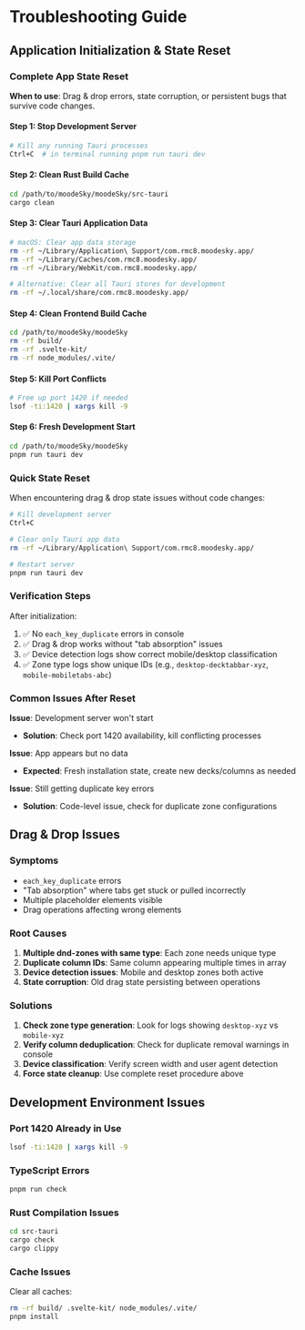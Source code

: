 # Troubleshooting Guide

## Application Initialization & State Reset

### Complete App State Reset

**When to use**: Drag & drop errors, state corruption, or persistent bugs that survive code changes.

#### Step 1: Stop Development Server
```bash
# Kill any running Tauri processes
Ctrl+C  # in terminal running pnpm run tauri dev
```

#### Step 2: Clean Rust Build Cache
```bash
cd /path/to/moodeSky/moodeSky/src-tauri
cargo clean
```

#### Step 3: Clear Tauri Application Data
```bash
# macOS: Clear app data storage
rm -rf ~/Library/Application\ Support/com.rmc8.moodesky.app/
rm -rf ~/Library/Caches/com.rmc8.moodesky.app/
rm -rf ~/Library/WebKit/com.rmc8.moodesky.app/

# Alternative: Clear all Tauri stores for development
rm -rf ~/.local/share/com.rmc8.moodesky.app/
```

#### Step 4: Clean Frontend Build Cache
```bash
cd /path/to/moodeSky/moodeSky
rm -rf build/
rm -rf .svelte-kit/
rm -rf node_modules/.vite/
```

#### Step 5: Kill Port Conflicts
```bash
# Free up port 1420 if needed
lsof -ti:1420 | xargs kill -9
```

#### Step 6: Fresh Development Start
```bash
cd /path/to/moodeSky/moodeSky
pnpm run tauri dev
```

### Quick State Reset

When encountering drag & drop state issues without code changes:

```bash
# Kill development server
Ctrl+C

# Clear only Tauri app data
rm -rf ~/Library/Application\ Support/com.rmc8.moodesky.app/

# Restart server
pnpm run tauri dev
```

### Verification Steps

After initialization:
1. ✅ No `each_key_duplicate` errors in console
2. ✅ Drag & drop works without "tab absorption" issues  
3. ✅ Device detection logs show correct mobile/desktop classification
4. ✅ Zone type logs show unique IDs (e.g., `desktop-decktabbar-xyz`, `mobile-mobiletabs-abc`)

### Common Issues After Reset

**Issue**: Development server won't start
- **Solution**: Check port 1420 availability, kill conflicting processes

**Issue**: App appears but no data
- **Expected**: Fresh installation state, create new decks/columns as needed

**Issue**: Still getting duplicate key errors
- **Solution**: Code-level issue, check for duplicate zone configurations

## Drag & Drop Issues

### Symptoms
- `each_key_duplicate` errors
- "Tab absorption" where tabs get stuck or pulled incorrectly
- Multiple placeholder elements visible
- Drag operations affecting wrong elements

### Root Causes
1. **Multiple dnd-zones with same type**: Each zone needs unique type
2. **Duplicate column IDs**: Same column appearing multiple times in array
3. **Device detection issues**: Mobile and desktop zones both active
4. **State corruption**: Old drag state persisting between operations

### Solutions
1. **Check zone type generation**: Look for logs showing `desktop-xyz` vs `mobile-xyz`
2. **Verify column deduplication**: Check for duplicate removal warnings in console
3. **Device classification**: Verify screen width and user agent detection
4. **Force state cleanup**: Use complete reset procedure above

## Development Environment Issues

### Port 1420 Already in Use
```bash
lsof -ti:1420 | xargs kill -9
```

### TypeScript Errors
```bash
pnpm run check
```

### Rust Compilation Issues
```bash
cd src-tauri
cargo check
cargo clippy
```

### Cache Issues
Clear all caches:
```bash
rm -rf build/ .svelte-kit/ node_modules/.vite/
pnpm install
```